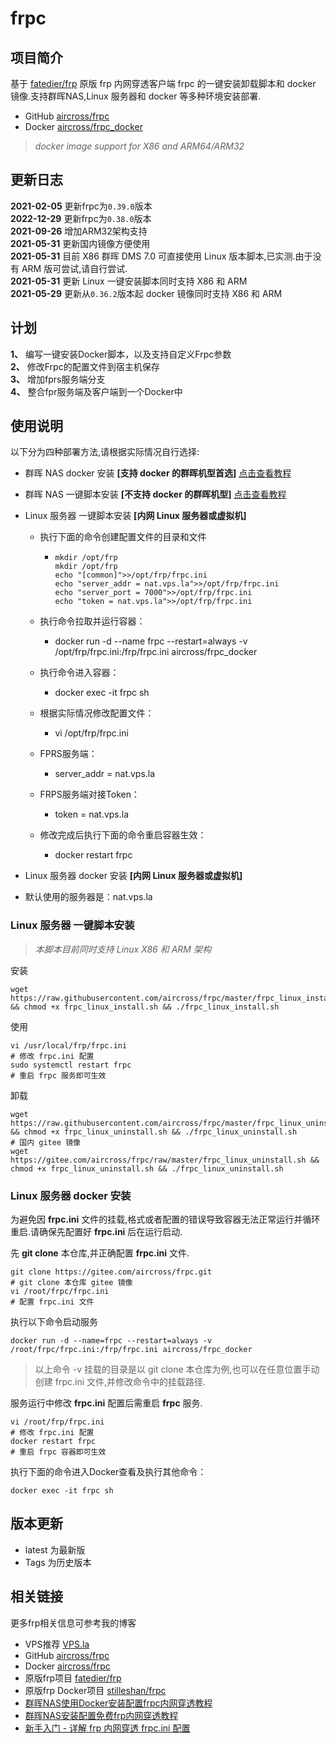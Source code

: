 # frpc
## 项目简介
基于 [fatedier/frp](https://github.com/fatedier/frp) 原版 frp 内网穿透客户端 frpc 的一键安装卸载脚本和 docker 镜像.支持群晖NAS,Linux 服务器和 docker 等多种环境安装部署.

- GitHub [aircross/frpc](https://github.com/aircross/frpc)
- Docker [aircross/frpc_docker](https://hub.docker.com/r/aircross/frpc_docker)
> *docker image support for X86 and ARM64/ARM32*

## 更新日志

**2021-02-05** 更新frpc为`0.39.0`版本  
**2022-12-29** 更新frpc为`0.38.0`版本  
**2021-09-26** 增加ARM32架构支持  
**2021-05-31** 更新国内镜像方便使用  
**2021-05-31** 目前 X86 群晖 DMS 7.0 可直接使用 Linux 版本脚本,已实测.由于没有 ARM 版可尝试,请自行尝试.  
**2021-05-31** 更新 Linux 一键安装脚本同时支持 X86 和 ARM  
**2021-05-29** 更新从`0.36.2`版本起 docker 镜像同时支持 X86 和 ARM

## 计划
**1、** 编写一键安装Docker脚本，以及支持自定义Frpc参数  
**2、** 修改Frpc的配置文件到宿主机保存  
**3、** 增加fprs服务端分支  
**4、** 整合fpr服务端及客户端到一个Docker中  

## 使用说明
以下分为四种部署方法,请根据实际情况自行选择:
- 群晖 NAS docker 安装 **[支持 docker 的群晖机型首选]** [点击查看教程](https://www.ioiox.com/archives/26.html)
- 群晖 NAS 一键脚本安装 **[不支持 docker 的群晖机型]** [点击查看教程](https://www.ioiox.com/archives/6.html)
- Linux 服务器 一键脚本安装 **[内网 Linux 服务器或虚拟机]**
  - 执行下面的命令创建配置文件的目录和文件
    - ```shell
      mkdir /opt/frp
      mkdir /opt/frp
      echo "[common]">>/opt/frp/frpc.ini
      echo "server_addr = nat.vps.la">>/opt/frp/frpc.ini
      echo "server_port = 7000">>/opt/frp/frpc.ini
      echo "token = nat.vps.la">>/opt/frp/frpc.ini
      ```
    
  - 执行命令拉取并运行容器：
    - docker run -d --name frpc --restart=always -v /opt/frp/frpc.ini:/frp/frpc.ini aircross/frpc_docker
  - 执行命令进入容器：
    - docker exec -it frpc sh
  - 根据实际情况修改配置文件：
    - vi /opt/frp/frpc.ini
  - FPRS服务端：
    - server_addr = nat.vps.la
  - FRPS服务端对接Token：
    - token = nat.vps.la
  - 修改完成后执行下面的命令重启容器生效：
    - docker restart frpc
  
- Linux 服务器 docker 安装 **[内网 Linux 服务器或虚拟机]**
- 默认使用的服务器是：nat.vps.la

### Linux 服务器 一键脚本安装
> *本脚本目前同时支持 Linux X86 和 ARM 架构*

安装
```shell
wget https://raw.githubusercontent.com/aircross/frpc/master/frpc_linux_install.sh && chmod +x frpc_linux_install.sh && ./frpc_linux_install.sh
```

使用
```shell
vi /usr/local/frp/frpc.ini
# 修改 frpc.ini 配置
sudo systemctl restart frpc
# 重启 frpc 服务即可生效
```

卸载
```shell
wget https://raw.githubusercontent.com/aircross/frpc/master/frpc_linux_uninstall.sh && chmod +x frpc_linux_uninstall.sh && ./frpc_linux_uninstall.sh
# 国内 gitee 镜像
wget https://gitee.com/aircross/frpc/raw/master/frpc_linux_uninstall.sh && chmod +x frpc_linux_uninstall.sh && ./frpc_linux_uninstall.sh
```

### Linux 服务器 docker 安装
为避免因 **frpc.ini** 文件的挂载,格式或者配置的错误导致容器无法正常运行并循环重启.请确保先配置好 **frpc.ini** 后在运行启动.

先 **git clone** 本仓库,并正确配置 **frpc.ini** 文件.
```shell
git clone https://gitee.com/aircross/frpc.git
# git clone 本仓库 gitee 镜像
vi /root/frpc/frpc.ini
# 配置 frpc.ini 文件
```

执行以下命令启动服务
```shell
docker run -d --name=frpc --restart=always -v /root/frpc/frpc.ini:/frp/frpc.ini aircross/frpc_docker
```
> 以上命令 -v 挂载的目录是以 git clone 本仓库为例,也可以在任意位置手动创建 frpc.ini 文件,并修改命令中的挂载路径.

服务运行中修改 **frpc.ini** 配置后需重启 **frpc** 服务.
```shell
vi /root/frp/frpc.ini
# 修改 frpc.ini 配置
docker restart frpc
# 重启 frpc 容器即可生效
```

执行下面的命令进入Docker查看及执行其他命令：
```shell
docker exec -it frpc sh
```
## 版本更新

- latest 为最新版
- Tags 为历史版本

## 相关链接
更多frp相关信息可参考我的博客
- VPS推荐 [VPS.la](https://www.vps.la)
- GitHub [aircross/frpc](https://github.com/aircross/frpc)
- Docker [aircross/frpc](https://hub.docker.com/r/aircross/frpc)
- 原版frp项目 [fatedier/frp](https://github.com/fatedier/frp)
- 原版frp Docker项目 [stilleshan/frpc](https://github.com/stilleshan/frpc)
- [群晖NAS使用Docker安装配置frpc内网穿透教程](https://www.ioiox.com/archives/26.html) 
- [群晖NAS安装配置免费frp内网穿透教程](https://www.ioiox.com/archives/6.html)
- [新手入门 - 详解 frp 内网穿透 frpc.ini 配置](https://www.ioiox.com/archives/79.html)